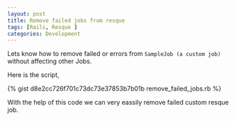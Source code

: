 ```yaml
---
layout: post
title: Remove failed jobs from resque
tags: [Rails, Resque ]
categories: Development
---
```


Lets know how to remove failed or errors from `SampleJob (a custom job)` without affecting other Jobs.

Here is the script,

{% gist d8e2cc726f701c73dc73e37853b7b01b remove_failed_jobs.rb %}

With the help of this code we can very eassily remove failed custom resque job.
